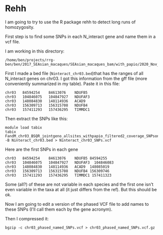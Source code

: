 # Rehh  

I am going to try to use the R package rehh to detect long runs of homozygosity.

First step is to find some SNPs in each N_interact gene and name them in a vcf file.

I am working in this directory:
```
/home/ben/projects/rrg-ben/ben/2017_SEAsian_macaques/SEAsian_macaques_bam/with_papio/2020_Nov_filtered_by_depth_3sigmas/final_data_including_sites_with_lots_of_missing_data/ROH
```
First I made a bed file (`Ninteract_chr03.bed`)that has the ranges of all N_interact genes on chr03. I got this information from the gff file (more conveniently summarized in my table). Paste it in this file:
```
chr03	84594254	84613076	NDUFB5
chr03	104846075	104847927	NDUFAF3
chr03	148084830	148114936	ACAD9
chr03	156309713	156315708	NDUFB4
chr03	157411293	157436295	TIMMDC1
```
Then extract the SNPs like this:
```
module load tabix
tabix FandM_chr03_BSQR_jointgeno_allsites_withpapio_filtered2_coverage_SNPsonly.vcf.gz.phased.vcf.gz.vcf.gz -B Ninteract_chr03.bed > Ninteract_chr03_SNPs.vcf
```
Here are the first SNPs in each gene
```
chr03	84594254	84613076	NDUFB5 84594255
chr03	104846075	104847927	NDUFAF3  104846083
chr03	148084830	148114936	ACAD9  148085019
chr03	156309713	156315708	NDUFB4 156309746
chr03	157411293	157436295	TIMMDC1 157411323
```
Some (all?) of these are not variable in each species and the first one isn't even variable in the taxa at all (it just differs from the ref).  But this should be ok.

Now I am going to edit a version of the phased VCF file to add names to these SNPs (I'll call them each by the gene acronym).

Then I compressed it:
```
bgzip -c chr03_phased_named_SNPs.vcf > chr03_phased_named_SNPs.vcf.gz
```



